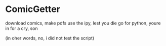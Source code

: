 # ComicGetter
download comics, make pdfs
use the ipy, lest you die
go for python, youre in for a cry, son

(in oher words, no, i did not test the script)
